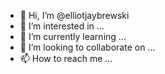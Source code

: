 - 👋 Hi, I’m @elliotjaybrewski
- 👀 I’m interested in ...
- 🌱 I’m currently learning ...
- 💞️ I’m looking to collaborate on ...
- 📫 How to reach me ...

<!---
elliotjaybrewski/elliotjaybrewski is a ✨ special ✨ repository because its `README.md` (this file) appears on your GitHub profile.
You can click the Preview link to take a look at your changes.
--->
